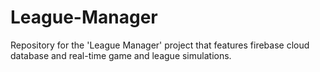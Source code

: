 # League-Manager
Repository for the 'League Manager' project that features firebase cloud database and real-time game and league simulations.
